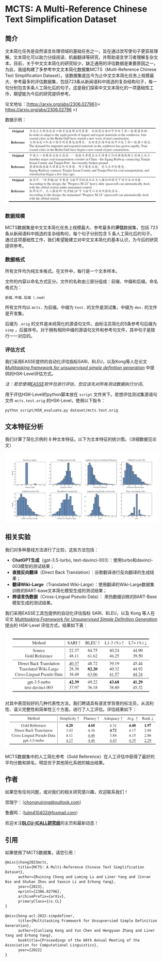# MCTS: A Multi-Reference Chinese Text Simplification Dataset

## 简介

文本简化任务是自然语言处理领域的基础任务之一，旨在通过改写使句子更容易理解。文本简化可以助力分级阅读、机器翻译等研究，并帮助语言学习者理解复杂文本。目前，关于中文文本简化的研究较少，缺乏通用的评估数据是重要原因之一。为此，我组构建了多参考中文文本简化数据集MCTS（Multi-Reference Chinese Text Simplification Dataset）。该数据集是迄今为止中文文本简化任务上规模最大、参考最多的评估数据集，包括723条从新闻语料中挑选的复杂结构句子，每一句分别包含多条人工简化后的句子。这是我们探索中文文本简化的一项基础性工作，期望能为今后的研究提供参考。

论文地址：[https://arxiv.org/abs/2306.02796](< https://arxiv.org/abs/2306.02796 >)

数据示例：
![alt 数据示例](./image/exp.png)

### 数据规模

MCTS数据集是中文文本简化任务上规模最大、参考最多的**评估**数据集，包括 723 条从新闻语料中挑选的复杂结构句，每个句子分别包含 5 条人工简化后的句子。通过这项基础性工作，我们希望能建立对中文文本简化的基本认识，为今后的研究提供参考。

### 数据格式

所有文件均为纯文本格式。在文件中，每行是一个文本样本。

文件的内容以命名方式区分。文件的名称由三部分组成：前缀、中缀和后缀。命名格式为：

```
前缀.中缀.后缀（.num）
```

所有文件均以 ``mcts.`` 为前缀。中缀为 ``test.`` 的文件是测试集，中缀为 ``dev.`` 的文件是开发集。

后缀为 ``.orig`` 的文件是未经简化的源语句文件。由标注员简化的5条参考句后缀为 ``simp`` ，后接序号。对于拥有相同中缀的源语句文件和参考句文件，其中句子是按行一一对应的。

### 评估方式

我们采用EASSE提供的自动化评估指标SARI、BLEU，以及Kong等人在论文[*Multitasking framework for unsupervised simple definition generation*](https://arxiv.org/abs/2203.12926) 中提供的HSK-Level评估方式。

*注：若您使用[EASSE](https://github.com/feralvam/easse)软件包进行评估，您应该先对所有测试数据执行分词。*

用于评估HSK-Level的python脚本放在 ``script`` 文件夹下。若想评估测试集源语句文件 ``mcts.test.orig`` 的HSK-Level，使用以下指令：

```sh
python script/HSK_evaluate.py dataset/mcts.test.orig
```

## 文本特征分析

我们计算了简化示例的 8 种文本特征。以下为文本特征的统计图。（详细数据见论文）

![alt 评测结果](./image/feature.png)

## 相关实验

我们对多种基线方法进行了比较，这些方法包括：

- **ChatGPT生成**（gpt-3.5-turbo, text-davinci-003）：使用turbo和davinci-003模型的测试结果；
- **直接反向翻译**（Direct Back Translation）：谷歌翻译进行反向翻译的生成结果；
- **翻译Wiki-Large**（Translated Wiki-Large）：使用翻译的Wiki-Large数据集训练的BART-base文本简化模型生成的测试结果；
- **跨语言伪数据**（Cross-Lingual Pseudo Data）： 用伪数据训练的BART-Base模型生成的测试结果。

我们采用EASSE工具包提供的自动化评估指标 SARI、BLEU，以及 Kong 等人在论文 [*Multitasking Framework for Unsupervised Simple Definition Generation*](https://arxiv.org/abs/2203.12926) 提出的 HSK-Level 评估方式。结果如下表：

![alt 评测结果](./image/result1.png)

对其中表现较好的几种代表性方法，我们聘请具有语言学背景的标注员，从流利性、语义完整性和简单性三个方面，进行了人工评估。评估结果如下：
 ![alt 评测结果](./image/result2.png)

MCTS数据集中的人工简化参考（Gold Reference）在人工评估中获得了最好的平均分数和排名，明显优于其他简化系统的输出结果。

## 作者

如果您有任何问题，或对我们的相关研究感兴趣，欢迎联系我们！

崇瑞宁：（chongruining@outlook.com）

鲁鹿鸣：（lulm410402@foxmail.com）

欢迎关注[**BLCU-ICALL研究组**](< https://blcuicall.org >)的主页和最新动态！
 
## 引用

如果使用了MCTS数据集，请您引用：
```
@misc{chong2023mcts,
      title={MCTS: A Multi-Reference Chinese Text Simplification Dataset}, 
      author={Ruining Chong and Luming Lu and Liner Yang and Jinran Nie and Shuhan Zhou and Yaoxin Li and Erhong Yang},
      year={2023},
      eprint={2306.02796},
      archivePrefix={arXiv},
      primaryClass={cs.CL}
}

@misc{kong-acl-2022-simpdefiner,
      title={Multitasking Framework for Unsupversied Simple Definition Generation}, 
      author={Cunliang Kong and Yun Chen and Hengyuan Zhang and Liner Yang and Erhong Yang},
      booktitle={Proceedings of the 60th Annual Meeting of the Association for Computational Linguistics},     
      year={2022}
}
```

